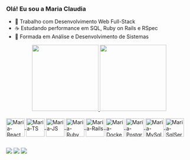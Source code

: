 ### Olá! Eu sou a Maria Claudia

- 🔭 Trabalho com Desenvolvimento Web Full-Stack
- ☕ Estudando performance em SQL, Ruby on Rails e RSpec
- 🌱 Formada em Análise e Desenvolvimento de Sistemas

<div align="center">
  <a href="https://github.com/MariaClaudiaWandersee">
  <img height="180em" src="https://github-readme-stats.vercel.app/api?username=MariaClaudiaWandersee&show_icons=true&theme=dracula&include_all_commits=true&count_private=true"/>
  <img height="180em" src="https://github-readme-stats.vercel.app/api/top-langs/?username=MariaClaudiaWandersee&layout=compact&langs_count=7&theme=dracula"/>
</div>

<div style="display: inline_block"><br>
  <img align="center" alt="Maria-React" height="50" width="50" src="https://cdn.jsdelivr.net/gh/devicons/devicon/icons/react/react-original-wordmark.svg" />

  <img align="center" alt="Maria-TS" height="50" width="50" src="https://cdn.jsdelivr.net/gh/devicons/devicon@latest/icons/typescript/typescript-original.svg" />
          
  <img align="center" alt="Maria-JS" height="50" width="50" src="https://cdn.jsdelivr.net/gh/devicons/devicon@latest/icons/javascript/javascript-original.svg" />

  <img align="center" alt="Maria-Ruby" height="50" width="50" src="https://cdn.jsdelivr.net/gh/devicons/devicon@latest/icons/ruby/ruby-plain-wordmark.svg" />
  
  <img align="center" alt="Maria-Rails" height="50" width="50" src="https://cdn.jsdelivr.net/gh/devicons/devicon@latest/icons/rails/rails-plain-wordmark.svg" />
  
  <img align="center" alt="Maria-Docker" height="50" width="50" src="https://cdn.jsdelivr.net/gh/devicons/devicon@latest/icons/docker/docker-plain-wordmark.svg" />
  
  <img align="center" alt="Maria-Postgres" height="50" width="50" src="https://cdn.jsdelivr.net/gh/devicons/devicon@latest/icons/postgresql/postgresql-plain-wordmark.svg" />
  
  <img align="center" alt="Maria-MySql" height="50" width="50" src="https://cdn.jsdelivr.net/gh/devicons/devicon/icons/mysql/mysql-original-wordmark.svg"/>
  
  <img align="center" alt="Maria-SqlServer" height="50" width="50" src="https://cdn.jsdelivr.net/gh/devicons/devicon/icons/microsoftsqlserver/microsoftsqlserver-plain-wordmark.svg?"/>

##

<div> 
  <a href="https://instagram.com/mariaclaudiawandersee" target="_blank"><img src="https://img.shields.io/badge/-Instagram-%23E4405F?style=for-the-badge&logo=instagram&logoColor=white" target="_blank"></a>
  <a href="https://www.linkedin.com/in/maria-claudia-de-britto-wandersee-675381208" target="_blank"><img src="https://img.shields.io/badge/-LinkedIn-%230077B5?style=for-the-badge&logo=linkedin&logoColor=white" target="_blank"></a> 
 <a href = "mailto:mariaaclaudiaa2401@gmail.com"><img src="https://img.shields.io/badge/Gmail-D14836?style=for-the-badge&logo=gmail&logoColor=white"></a>
</div>
 
